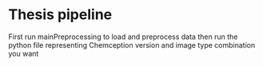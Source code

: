 # Thesis pipeline

First run mainPreprocessing to load and preprocess data
then run the python file representing Chemception version and image type combination you want
